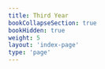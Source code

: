 ```yaml
---
title: Third Year
bookCollapseSection: true
bookHidden: true
weight: 5
layout: 'index-page'
type: 'page'
---
```

